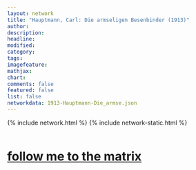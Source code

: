 ```yaml
---
layout: network
title: "Hauptmann, Carl: Die armseligen Besenbinder (1913)"
author:
description:
headline:
modified:
category:
tags: 
imagefeature: 
mathjax: 
chart: 
comments: false
featured: false
list: false
networkdata: 1913-Hauptmann-Die_armse.json
---
```

{% include network.html %}
{% include network-static.html %}
<div class="row">
  <div class="small-5 small-centered columns"><a href="/matrix59"><h1>follow me to the matrix</h1></a>
</div>
</div>
